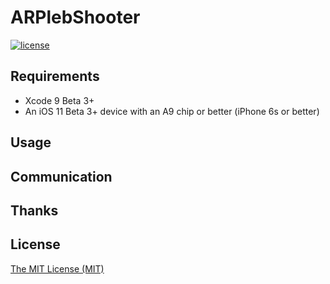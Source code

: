 # ARPlebShooter

[![license](https://img.shields.io/github/license/mashape/apistatus.svg)]()


## Requirements

* Xcode 9 Beta 3+
* An iOS 11 Beta 3+ device with an A9 chip or better (iPhone 6s or better)

## Usage

## Communication

## Thanks

## License

[The MIT License (MIT)](https://github.com/brentinator0/ARPlebShooter/blob/master/LICENSE)

